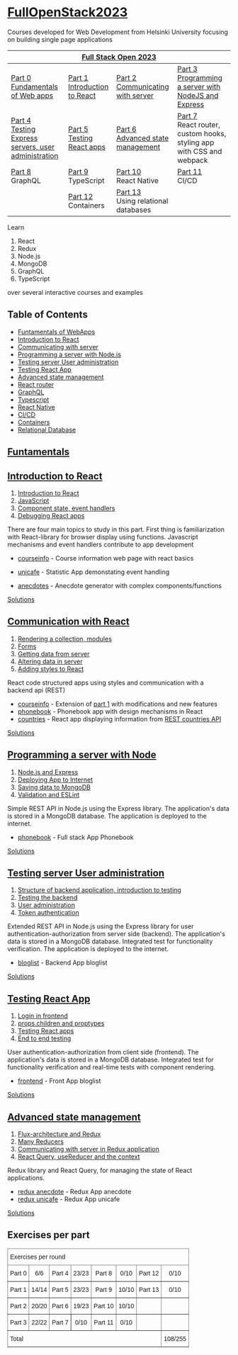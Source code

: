 # [FullOpenStack2023](https://fullstackopen.com/en/)
Courses developed for Web Development from Helsinki University focusing on building single page applications


<table class="tg">
<thead>
  <tr>
    <th class="tg-c3ow" colspan="4"><a href="https://fullstackopen.com/en/">Full Stack Open 2023</th>
  </tr>
</thead>
<tbody>
  <tr>
    <td class="tg-0pky"><a href="https://fullstackopen.com/en/part0">Part 0</a><br><a href="https://github.com/z1skgr/FullOpenStack2023/tree/main/Part%200">Fundamentals of Web apps</a></td>
    <td class="tg-0pky"><a href="https://fullstackopen.com/en/part1">Part 1</a><br><a href="https://github.com/z1skgr/FullOpenStack2023/tree/main/Part%201">Introduction to React</td>
    <td class="tg-0pky"><a href="https://fullstackopen.com/en/part2">Part 2</a><br><a href="https://github.com/z1skgr/FullOpenStack2023/tree/main/Part%202">Communicating with server</td>
    <td class="tg-0pky"><a href="https://fullstackopen.com/en/part3">Part 3</a><br><a href="https://github.com/z1skgr/FullOpenStack2023/tree/main/Part%203">Programming a server with NodeJS and Express</td>
  </tr>
  <tr>
    <td class="tg-0pky"><a href="https://fullstackopen.com/en/part4">Part 4</a><a href="https://github.com/z1skgr/FullOpenStack2023/tree/main/Part%204"><br>Testing Express servers, user administration</td>
    <td class="tg-0pky"><a href="https://fullstackopen.com/en/part5">Part 5</a><a href="https://github.com/z1skgr/FullOpenStack2023/tree/main/Part%205"><br>Testing React apps</td>
    <td class="tg-0pky"><a href="https://fullstackopen.com/en/part6">Part 6</a><a href="https://github.com/z1skgr/FullOpenStack2023/tree/main/Part%206"><br>Advanced state management</td>
    <td class="tg-0pky"><a href="https://fullstackopen.com/en/part7">Part 7</a><br>React router, custom hooks, styling app with CSS and webpack</td>
  </tr>
  <tr>
    <td class="tg-0pky"><a href="https://fullstackopen.com/en/part8">Part 8</a><br>GraphQL</td>
    <td class="tg-0pky"><a href="https://fullstackopen.com/en/part9">Part 9</a><br>TypeScript</td>
    <td class="tg-0pky"><a href="https://fullstackopen.com/en/part10">Part 10</a><br>React Native</td>
    <td class="tg-0pky"><a href="https://fullstackopen.com/en/part11">Part 11</a><br>CI/CD</td>
  </tr>
  <tr>
    <td class="tg-0pky"></td>
    <td class="tg-0pky"><a href="https://fullstackopen.com/en/part12">Part 12</a> Containers</td>
    <td class="tg-0pky"><a href="https://fullstackopen.com/en/part13">Part 13</a><br>Using relational databases</td>
    <td class="tg-0pky"></td>
  </tr>
</tbody>
</table>

Learn 
1. React 
2. Redux 
3. Node.js 
4. MongoDB 
5. GraphQL
6. TypeScript

over several interactive courses and examples

## Table of Contents

* [Funtamentals of WebApps](#funtamentals)
* [Introduction to React](#introduction-to-react)
* [Communicating with server](#communication-with-react)
* [Programming a server with Node.js](#programming-a-server-with-node)
* [Testing server User administration](#testing-server-user-administration)
* [Testing React App](#testing-react-app)
* [Advanced state management](#advanced-state-management)
* [React router](#react-rooter)
* [GraphQL](#graphql)
* [Typescript](#typescript)
* [React Native](#react-native)
* [CI/CD](#CI-CD)
* [Containers](#containers)
* [Relational Database](#relational-db)


## [Funtamentals](https://fullstackopen.com/en/part0)

## [Introduction to React](https://fullstackopen.com/en/part1)

1. [Introduction to React](https://fullstackopen.com/en/part1/introduction_to_react)  
2. [JavaScript](https://fullstackopen.com/en/part1/java_script)  
3. [Component state, event handlers](https://fullstackopen.com/en/part1/component_state_event_handlers)
4. [Debugging React apps](https://fullstackopen.com/en/part1/a_more_complex_state_debugging_react_apps)

There are four main topics to study in this part. First thing is familiarization with React-library for browser display using functions. Javascript mechanisms and event handlers contribute to app development

- [courseinfo](https://github.com/z1skgr/FullOpenStack2023/tree/main/Part%201/courseinfo) -  Course information web page with react basics

- [unicafe](https://github.com/z1skgr/FullOpenStack2023/tree/main/Part%201/unicafe) -  Statistic App demonstating event handling

- [anecdotes](https://github.com/z1skgr/FullOpenStack2023/tree/main/Part%201/anecdotes) - Anecdote generator with complex components/functions

[Solutions](https://github.com/z1skgr/FullOpenStack2023/tree/main/Part%201)


## [Communication with React](https://fullstackopen.com/en/part2)

1. [Rendering a collection, modules](https://fullstackopen.com/en/part2/rendering_a_collection_modules)  
2. [Forms](https://fullstackopen.com/en/part2/forms)  
3. [Getting data from server](https://fullstackopen.com/en/part2/getting_data_from_server)
4. [Altering data in server](https://fullstackopen.com/en/part2/altering_data_in_server)
5. [Adding styles to React](https://fullstackopen.com/en/part2/adding_styles_to_react_app)

React code structured apps using styles and communication with a backend api (REST)

- [courseinfo](https://github.com/z1skgr/FullOpenStack2023/tree/main/Part%202/courseinfo) - Extension of [part 1](https://github.com/z1skgr/FullOpenStack2023/tree/main/Part%201/courseinfo) with modifications and new features
- [phonebook](https://github.com/z1skgr/FullOpenStack2023/tree/main/Part%202/phonebook) - Phonebook app with design mechanisms in React 
- [countries](https://github.com/z1skgr/FullOpenStack2023/tree/main/Part%202/countries) - React app displaying information from [REST countries API](https://restcountries.eu) 

[Solutions](https://github.com/z1skgr/FullOpenStack2023/tree/main/Part%202)

## [Programming a server with Node](https://fullstackopen.com/en/part3)

1. [Node.js and Express](https://fullstackopen.com/en/part3/node_js_and_express)  
2. [Deploying App to Internet](https://fullstackopen.com/en/part3/deploying_app_to_internet)  
3. [Saving data to MongoDB](https://fullstackopen.com/en/part3/saving_data_to_mongo_db)
4. [Validation and ESLint](https://fullstackopen.com/en/part3/validation_and_es_lint)

Simple REST API in Node.js using the Express library. The application's data is stored in a MongoDB database. The application is deployed to the internet.

- [phonebook](https://github.com/z1skgr/FullOpenStack2023/tree/main/Part%203/phonebook-backend) - Full stack App Phonebook 


[Solutions](https://github.com/z1skgr/FullOpenStack2023/tree/main/Part%203)

## [Testing server User administration](https://fullstackopen.com/en/part4)

1. [Structure of backend application, introduction to testing](https://fullstackopen.com/en/part4/structure_of_backend_application_introduction_to_testing) 
2. [Testing the backend](https://fullstackopen.com/en/part4/testing_the_backend)  
3. [User administration](https://fullstackopen.com/en/part4/user_administration)
4. [Token authentication](https://fullstackopen.com/en/part4/token_authentication)

Extended REST API in Node.js using the Express library for user authentication-authorization from server side (backend). The application's data is stored in a MongoDB database. Integrated test for 
functionality verification. The application is deployed to the internet.

- [bloglist](https://github.com/z1skgr/FullOpenStack2023/tree/main/Part%204/bloglist-backend) - Backend App bloglist 


[Solutions](https://github.com/z1skgr/FullOpenStack2023/tree/main/Part%205)

## [Testing React App](https://fullstackopen.com/en/part5)

1. [Login in frontend](https://fullstackopen.com/en/part5/login_in_frontend)  
2. [props.children and proptypes](https://fullstackopen.com/en/part5/props_children_and_proptypes)  
3. [Testing React apps](https://fullstackopen.com/en/part5/testing_react_apps)
4. [End to end testing](https://fullstackopen.com/en/part5/end_to_end_testing)

User authentication-authorization from client side (frontend). The application's data is stored in a MongoDB database. Integrated test for 
functionality verification and real-time tests with component rendering.

- [frontend](https://github.com/z1skgr/FullOpenStack2023/tree/main/Part%205/bloglist-backend) - Front App bloglist 


[Solutions](https://github.com/z1skgr/FullOpenStack2023/tree/main/Part%205)


## [Advanced state management](https://fullstackopen.com/en/part6)

1. [Flux-architecture and Redux](https://fullstackopen.com/en/part6/flux_architecture_and_redux)  
2. [Many Reducers](https://fullstackopen.com/en/part6/many_reducers)  
3. [Communicating with server in Redux application](https://fullstackopen.com/en/part6/communicating_with_server_in_a_redux_application)
4. [React Query, useReducer and the context](https://fullstackopen.com/en/part6/react_query_use_reducer_and_the_context)

Redux library and React Query, for managing the state of React applications.

- [redux anecdote](https://github.com/z1skgr/FullOpenStack2023/tree/main/Part%206/redux-anecdotes) - Redux App anecdote 
- [redux unicafe](https://github.com/z1skgr/FullOpenStack2023/tree/main/Part%206/unicafe-redux) - Redux App unicafe 

[Solutions](https://github.com/z1skgr/FullOpenStack2023/tree/main/Part%206)

## Exercises per part

<table style="border-collapse:collapse;border-spacing:0" class="tg"><thead><tr><th style="border-color:inherit;border-style:solid;border-width:1px;font-family:Arial, sans-serif;font-size:14px;font-weight:normal;overflow:hidden;padding:10px 5px;text-align:left;vertical-align:top;word-break:normal" colspan="8">Exercises per round</th></tr></thead><tbody><tr><td style="border-color:inherit;border-style:solid;border-width:1px;font-family:Arial, sans-serif;font-size:14px;overflow:hidden;padding:10px 5px;text-align:center;vertical-align:top;word-break:normal">Part 0</td><td style="border-color:inherit;border-style:solid;border-width:1px;font-family:Arial, sans-serif;font-size:14px;overflow:hidden;padding:10px 5px;text-align:center;vertical-align:top;word-break:normal">6/6</td><td style="border-color:inherit;border-style:solid;border-width:1px;font-family:Arial, sans-serif;font-size:14px;overflow:hidden;padding:10px 5px;text-align:center;vertical-align:top;word-break:normal">Part 4</td><td style="border-color:inherit;border-style:solid;border-width:1px;font-family:Arial, sans-serif;font-size:14px;overflow:hidden;padding:10px 5px;text-align:center;vertical-align:top;word-break:normal">23/23</td><td style="border-color:inherit;border-style:solid;border-width:1px;font-family:Arial, sans-serif;font-size:14px;overflow:hidden;padding:10px 5px;text-align:center;vertical-align:top;word-break:normal">Part 8</td><td style="border-color:inherit;border-style:solid;border-width:1px;font-family:Arial, sans-serif;font-size:14px;overflow:hidden;padding:10px 5px;text-align:center;vertical-align:top;word-break:normal">0/10</td><td style="border-color:inherit;border-style:solid;border-width:1px;font-family:Arial, sans-serif;font-size:14px;overflow:hidden;padding:10px 5px;text-align:center;vertical-align:top;word-break:normal">Part 12</td><td style="border-color:inherit;border-style:solid;border-width:1px;font-family:Arial, sans-serif;font-size:14px;overflow:hidden;padding:10px 5px;text-align:center;vertical-align:top;word-break:normal">0/10</td></tr><tr><td style="border-color:inherit;border-style:solid;border-width:1px;font-family:Arial, sans-serif;font-size:14px;overflow:hidden;padding:10px 5px;text-align:center;vertical-align:top;word-break:normal">Part 1</td><td style="border-color:inherit;border-style:solid;border-width:1px;font-family:Arial, sans-serif;font-size:14px;overflow:hidden;padding:10px 5px;text-align:center;vertical-align:top;word-break:normal">14/14</td><td style="border-color:inherit;border-style:solid;border-width:1px;font-family:Arial, sans-serif;font-size:14px;overflow:hidden;padding:10px 5px;text-align:center;vertical-align:top;word-break:normal">Part 5</td><td style="border-color:inherit;border-style:solid;border-width:1px;font-family:Arial, sans-serif;font-size:14px;overflow:hidden;padding:10px 5px;text-align:center;vertical-align:top;word-break:normal">23/23</td><td style="border-color:inherit;border-style:solid;border-width:1px;font-family:Arial, sans-serif;font-size:14px;overflow:hidden;padding:10px 5px;text-align:center;vertical-align:top;word-break:normal">Part 9</td><td style="border-color:inherit;border-style:solid;border-width:1px;font-family:Arial, sans-serif;font-size:14px;overflow:hidden;padding:10px 5px;text-align:center;vertical-align:top;word-break:normal">10/10</td><td style="border-color:inherit;border-style:solid;border-width:1px;font-family:Arial, sans-serif;font-size:14px;overflow:hidden;padding:10px 5px;text-align:center;vertical-align:top;word-break:normal">Part 13</td><td style="border-color:inherit;border-style:solid;border-width:1px;font-family:Arial, sans-serif;font-size:14px;overflow:hidden;padding:10px 5px;text-align:center;vertical-align:top;word-break:normal">0/10</td></tr><tr><td style="border-color:inherit;border-style:solid;border-width:1px;font-family:Arial, sans-serif;font-size:14px;overflow:hidden;padding:10px 5px;text-align:center;vertical-align:top;word-break:normal">Part 2</td><td style="border-color:inherit;border-style:solid;border-width:1px;font-family:Arial, sans-serif;font-size:14px;overflow:hidden;padding:10px 5px;text-align:center;vertical-align:top;word-break:normal">20/20</td><td style="border-color:inherit;border-style:solid;border-width:1px;font-family:Arial, sans-serif;font-size:14px;overflow:hidden;padding:10px 5px;text-align:center;vertical-align:top;word-break:normal">Part 6</td><td style="border-color:inherit;border-style:solid;border-width:1px;font-family:Arial, sans-serif;font-size:14px;overflow:hidden;padding:10px 5px;text-align:center;vertical-align:top;word-break:normal">19/23</td><td style="border-color:inherit;border-style:solid;border-width:1px;font-family:Arial, sans-serif;font-size:14px;overflow:hidden;padding:10px 5px;text-align:center;vertical-align:top;word-break:normal">Part 10</td><td style="border-color:inherit;border-style:solid;border-width:1px;font-family:Arial, sans-serif;font-size:14px;overflow:hidden;padding:10px 5px;text-align:center;vertical-align:top;word-break:normal">10/10</td><td style="border-color:inherit;border-style:solid;border-width:1px;font-family:Arial, sans-serif;font-size:14px;overflow:hidden;padding:10px 5px;text-align:center;vertical-align:top;word-break:normal"></td><td style="border-color:inherit;border-style:solid;border-width:1px;font-family:Arial, sans-serif;font-size:14px;overflow:hidden;padding:10px 5px;text-align:center;vertical-align:top;word-break:normal"></td></tr><tr><td style="border-color:inherit;border-style:solid;border-width:1px;font-family:Arial, sans-serif;font-size:14px;overflow:hidden;padding:10px 5px;text-align:center;vertical-align:top;word-break:normal">Part 3</td><td style="border-color:inherit;border-style:solid;border-width:1px;font-family:Arial, sans-serif;font-size:14px;overflow:hidden;padding:10px 5px;text-align:center;vertical-align:top;word-break:normal">22/22</td><td style="borsder-color:inherit;border-style:solid;border-width:1px;font-family:Arial, sans-serif;font-size:14px;overflow:hidden;padding:10px 5px;text-align:center;vertical-align:top;word-break:normal">Part 7</td><td style="border-color:inherit;border-style:solid;border-width:1px;font-family:Arial, sans-serif;font-size:14px;overflow:hidden;padding:10px 5px;text-align:center;vertical-align:top;word-break:normal">0/10</td><td style="border-color:inherit;border-style:solid;border-width:1px;font-family:Arial, sans-serif;font-size:14px;overflow:hidden;padding:10px 5px;text-align:center;vertical-align:top;word-break:normal">Part 11</td><td style="border-color:inherit;border-style:solid;border-width:1px;font-family:Arial, sans-serif;font-size:14px;overflow:hidden;padding:10px 5px;text-align:center;vertical-align:top;word-break:normal">0/10</td><td style="border-color:inherit;border-style:solid;border-width:1px;font-family:Arial, sans-serif;font-size:14px;overflow:hidden;padding:10px 5px;text-align:center;vertical-align:top;word-break:normal"></td><td style="border-color:inherit;border-style:solid;border-width:1px;font-family:Arial, sans-serif;font-size:14px;overflow:hidden;padding:10px 5px;text-align:center;vertical-align:top;word-break:normal"></td></tr><tr><td style="border-color:inherit;border-style:solid;border-width:1px;font-family:Arial, sans-serif;font-size:14px;overflow:hidden;padding:10px 5px;text-align:left;vertical-align:top;word-break:normal" colspan="7">Total</td><td style="border-color:inherit;border-style:solid;border-width:1px;font-family:Arial, sans-serif;font-size:14px;overflow:hidden;padding:10px 5px;text-align:left;vertical-align:top;word-break:normal">108/255</td></tr></tbody></table>
